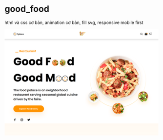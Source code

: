 # good_food
html và css cơ bản, animation cơ bản, fill svg, responsive mobile first

![Alt text](image.png)